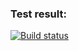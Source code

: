 ### Test result:
[![Build status](https://ci.appveyor.com/api/projects/status/wxf3hveul1639q6a?svg=true)](https://ci.appveyor.com/project/MaksBah/patterns-task-1)